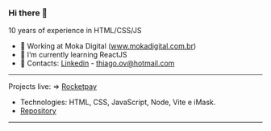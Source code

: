### Hi there 👋


10 years of experience in HTML/CSS/JS

- 🔭 Working at Moka Digital (www.mokadigital.com.br)
- 🌱 I’m currently learning ReactJS
- 📩 Contacts: <a href="https://www.linkedin.com/in/thiagoov/">Linkedin</a> - <a href="mailto:thiago.ov@hotmail.com"/>thiago.ov@hotmail.com</a>
<hr />

Projects live:
=> <a href="https://rocketpay-homepage.vercel.app/">Rocketpay</a>
- Technologies: HTML, CSS, JavaScript, Node, Vite e iMask.
- <a href="https://github.com/ThiagoBato/explorer-lab-01">Repository</a>
<hr />
